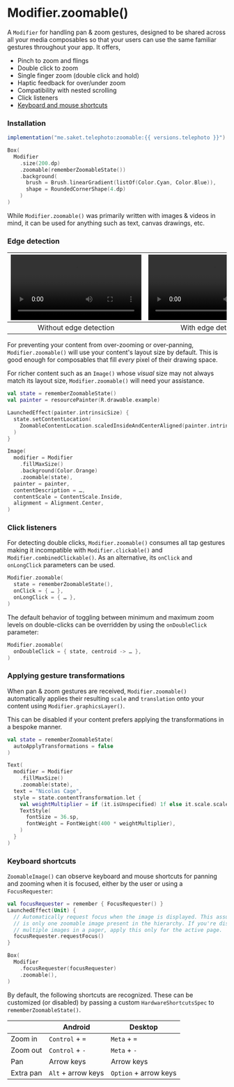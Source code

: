 # Modifier.zoomable()

A `Modifier` for handling pan & zoom gestures, designed to be shared across all your media composables so that your users can use the same familiar gestures throughout your app. It offers,

- Pinch to zoom and flings
- Double click to zoom
- Single finger zoom (double click and hold)
- Haptic feedback for over/under zoom
- Compatibility with nested scrolling
- Click listeners
- [Keyboard and mouse shortcuts](#keyboard-shortcuts)

### Installation

```groovy
implementation("me.saket.telephoto:zoomable:{{ versions.telephoto }}")
```

```kotlin hl_lines="4"
Box(
  Modifier
    .size(200.dp)
    .zoomable(rememberZoomableState())
    .background(
      brush = Brush.linearGradient(listOf(Color.Cyan, Color.Blue)),
      shape = RoundedCornerShape(4.dp)
    )
)
```

While `Modifier.zoomable()` was primarily written with images & videos in mind, it can be used for anything such as text, canvas drawings, etc.

### Edge detection

| ![type:video](../assets/edge_detection_before.mp4) | ![type:video](../assets/edge_detection_after.mp4) |
|:--------------------------------------------------:|:-------------------------------------------------:|
|               Without edge detection               |                With edge detection                |


For preventing your content from over-zooming or over-panning, `Modifier.zoomable()` will use your content's layout size by default. This is good enough for composables that fill _every_ pixel of their drawing space.

For richer content such as an `Image()` whose _visual_ size may not always match its layout size, `Modifier.zoomable()` will need your assistance.

```kotlin hl_lines="5-7"
val state = rememberZoomableState()
val painter = resourcePainter(R.drawable.example)

LaunchedEffect(painter.intrinsicSize) {
  state.setContentLocation(
    ZoomableContentLocation.scaledInsideAndCenterAligned(painter.intrinsicSize)
  )
}

Image(
  modifier = Modifier
    .fillMaxSize()
    .background(Color.Orange)
    .zoomable(state),
  painter = painter,
  contentDescription = …,
  contentScale = ContentScale.Inside,
  alignment = Alignment.Center,
)
```

### Click listeners
For detecting double clicks, `Modifier.zoomable()` consumes all tap gestures making it incompatible with `Modifier.clickable()` and `Modifier.combinedClickable()`. As an alternative, its `onClick` and `onLongClick` parameters can be used.

```kotlin hl_lines="3-4"
Modifier.zoomable(
  state = rememberZoomableState(),
  onClick = { … },
  onLongClick = { … },
)
```

The default behavior of toggling between minimum and maximum zoom levels on double-clicks can be overridden by using
the `onDoubleClick` parameter:

```kotlin
Modifier.zoomable(
  onDoubleClick = { state, centroid -> … },
)
```

### Applying gesture transformations

When pan & zoom gestures are received, `Modifier.zoomable()` automatically applies their resulting `scale` and `translation` onto your content using `Modifier.graphicsLayer()`. 

This can be disabled if your content prefers applying the transformations in a bespoke manner.

```kotlin hl_lines="2 10-11"
val state = rememberZoomableState(
  autoApplyTransformations = false
)

Text(
  modifier = Modifier
    .fillMaxSize()
    .zoomable(state),
  text = "Nicolas Cage",
  style = state.contentTransformation.let {
    val weightMultiplier = if (it.isUnspecified) 1f else it.scale.scaleX
    TextStyle(
      fontSize = 36.sp,
      fontWeight = FontWeight(400 * weightMultiplier),
    )
  }
)
```

### Keyboard shortcuts

`ZoomableImage()` can observe keyboard and mouse shortcuts for panning and zooming when it is focused, either by the
user or using a `FocusRequester`:

```kotlin hl_lines="6 11"
val focusRequester = remember { FocusRequester() }
LaunchedEffect(Unit) {
  // Automatically request focus when the image is displayed. This assumes there 
  // is only one zoomable image present in the hierarchy. If you're displaying 
  // multiple images in a pager, apply this only for the active page.  
  focusRequester.requestFocus()
}

Box(
  Modifier
    .focusRequester(focusRequester)
    .zoomable(),
)
```

By default, the following shortcuts are recognized. These can be customized (or disabled) by passing a
custom `HardwareShortcutsSpec` to `rememberZoomableState()`.

|           | Android            | Desktop               |
|-----------|--------------------|-----------------------|
| Zoom in   | `Control` + `=`    | `Meta` + `=`          |
| Zoom out  | `Control` + `-`    | `Meta` + `-`          |
| Pan       | Arrow keys         | Arrow keys            |
| Extra pan | `Alt` + arrow keys | `Option` + arrow keys |

